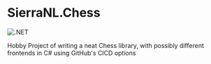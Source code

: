 # SierraNL.Chess

![.NET](https://github.com/SierraNL/SierraNL.Chess/workflows/.NET/badge.svg)

Hobby Project of writing a neat Chess library, with possibly different frontends in C# using GitHub's CICD options